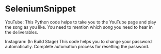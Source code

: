 # SeleniumSnippet

YouTube: 
This Python code helps to take you to the YouTube page and play the song as you like. You need to mention which song you need to hear in the deliverables.

Instagram: (In Build Stage)
This code helps you to change your password automatically. Complete automation process for resetting the password.
